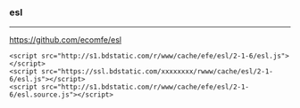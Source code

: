 ### esl
---
https://github.com/ecomfe/esl

```
<script src="http://s1.bdstatic.com/r/www/cache/efe/esl/2-1-6/esl.js"></script>
<script src="https://ssl.bdstatic.com/xxxxxxxx/rwww/cache/esl/2-1-6/esl.js"></script>
<script src="http://s1.bdstatic.com/r/www/cache/efe/esl/2-1-6/esl.source.js"></script>
```

```
```

```
```


